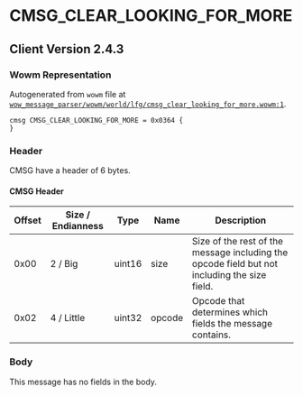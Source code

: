 # CMSG_CLEAR_LOOKING_FOR_MORE

## Client Version 2.4.3

### Wowm Representation

Autogenerated from `wowm` file at [`wow_message_parser/wowm/world/lfg/cmsg_clear_looking_for_more.wowm:1`](https://github.com/gtker/wow_messages/tree/main/wow_message_parser/wowm/world/lfg/cmsg_clear_looking_for_more.wowm#L1).
```rust,ignore
cmsg CMSG_CLEAR_LOOKING_FOR_MORE = 0x0364 {
}
```
### Header

CMSG have a header of 6 bytes.

#### CMSG Header

| Offset | Size / Endianness | Type   | Name   | Description |
| ------ | ----------------- | ------ | ------ | ----------- |
| 0x00   | 2 / Big           | uint16 | size   | Size of the rest of the message including the opcode field but not including the size field.|
| 0x02   | 4 / Little        | uint32 | opcode | Opcode that determines which fields the message contains.|

### Body

This message has no fields in the body.

